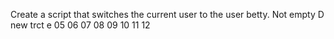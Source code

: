 Create a script that switches the current user to the user betty.
Not empty
D
new trct
e
05
06
07
08
09
10
11
12

